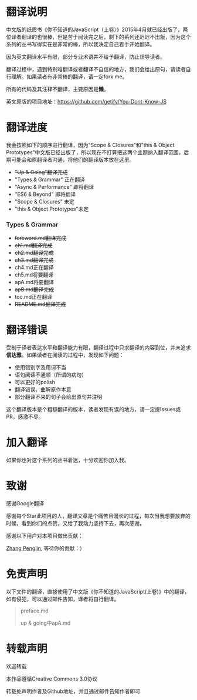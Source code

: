# 翻译说明

中文版的纸质书《你不知道的JavaScript（上卷）》2015年4月就已经出版了，两位译者翻译的也很棒，但是苦于阅读完之后，剩下的系列还迟迟不出版，因为这个系列的丛书写得实在是非常的棒，所以我决定自己着手开始翻译。

因为英文翻译水平有限，部分专业术语并不给予翻译，防止误导读者。

翻译过程中，遇到特别难翻译或者翻译不自信的地方，我们会给出原句，请读者自行理解。如果读者有非常棒的翻译，请一定fork me。

所有的代码及其注释不翻译，主要原因是**懒**。

英文原版的项目地址：https://github.com/getify/You-Dont-Know-JS

# 翻译进度

我会按照如下的顺序进行翻译，因为"Scope & Closures"和"this & Object Prototypes"中文版已经出版了，所以现在不打算把这两个主题纳入翻译范围，后期可能会和原翻译者沟通，将他们的翻译版本放在这里。

- ~~"Up & Going"翻译完成~~
- "Types & Grammar"   正在翻译
- "Async & Performance" 即将翻译
- "ES6 & Beyond"        即将翻译
- "Scope & Closures"    未定
- "this & Object Prototypes"未定

### Types & Grammar

* ~~foreword.md翻译完成~~
* ~~ch1.md翻译完成~~
* ~~ch2.md翻译完成~~
* ~~ch3.md翻译完成~~
* ch4.md正在翻译
* ch5.md将要翻译
* apA.md将要翻译
* ~~apB.md翻译完成~~
* toc.md正在翻译
* ~~README.md翻译完成~~


# 翻译错误

受制于译者表达水平和翻译能力有限，翻译过程中只求翻译的内容到位，并未追求**信达雅**。如果读者在阅读的过程中，发现如下问题：

* 使用错别字及用词不当
* 语句阅读不通顺（所谓的病句）
* 可以更好的polish
* 翻译错误，曲解原作本意
* 部分翻译不来的句子会给出原句并注明

这个翻译版本是个粗糙翻译的版本，读者发现有误的地方，请一定提Issues或PR，感激不尽。

# 加入翻译

如果你也对这个系列的丛书着迷，十分欢迎你加入我。

# 致谢

感谢Google翻译

感谢每个Star此项目的人，翻译文章是个痛苦且漫长的过程，每次当我想要放弃的时候，看到你们的点赞，又给了我动力坚持下去，再次感谢。

感谢以下用户对本项目做出贡献：

[Zhang Penglin](https://github.com/zhangpenglin), 等待你的贡献：）

# 免责声明

以下文件的翻译，直接使用了中文版《你不知道的JavaScript(上卷)》中的翻译，如有侵犯，可以通过邮件告知，译者将自行翻译。

> preface.md
>
> up & going中apA.md

# 转载声明

欢迎转载

本作品遵循Creative Commons 3.0协议

转载处声明作者及Github地址，并且通过邮件告知作者即可

